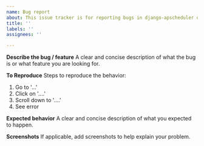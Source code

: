 ```yaml
---
name: Bug report
about: This issue tracker is for reporting bugs in django-apscheduler only! Please see the links below if you require general assistance.
title: ''
labels: ''
assignees: ''

---
```


**Describe the bug / feature**
A clear and concise description of what the bug is or what feature you are looking for.

**To Reproduce**
Steps to reproduce the behavior:
1. Go to '...'
2. Click on '....'
3. Scroll down to '....'
4. See error

**Expected behavior**
A clear and concise description of what you expected to happen.

**Screenshots**
If applicable, add screenshots to help explain your problem.
